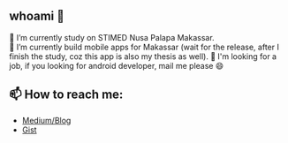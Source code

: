 ## whoami 👋

<!--
**im-o/im-o** is a ✨ _special_ ✨ repository because its `README.md` (this file) appears on your GitHub profile.

Here are some ideas to get you started:

- 🔭 I’m currently working on ...
- 🌱 I’m currently learning ...
- 👯 I’m looking to collaborate on ...
- 🤔 I’m looking for help with ...
- 💬 Ask me about ...
- 📫 How to reach me: ...
- 😄 Pronouns: ...
- ⚡ Fun fact: ...
-->
🌱 I’m currently study on STIMED Nusa Palapa Makassar.   
🌱 I’m currently build mobile apps for Makassar (wait for the release, after I finish the study, coz this app is also my thesis as well).
🔭 I'm looking for a job, if you looking for android developer, mail me please 😄
## 📫 How to reach me:
* [Medium/Blog](https://medium.com/@rivaldy)
* [Gist](https://gist.github.com/im-o)
